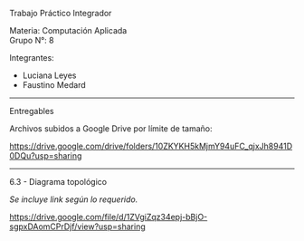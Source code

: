 Trabajo Práctico Integrador

Materia: Computación Aplicada  
Grupo N°: 8

Integrantes:
- Luciana Leyes
- Faustino Medard

---

 Entregables



 Archivos subidos a Google Drive por límite de tamaño:

https://drive.google.com/drive/folders/10ZKYKH5kMjmY94uFC_qjxJh8941D0DQu?usp=sharing

---

6.3 - Diagrama topológico

_Se incluye  link según lo requerido._

https://drive.google.com/file/d/1ZVgiZqz34epj-bBjO-sgpxDAomCPrDjf/view?usp=sharing



